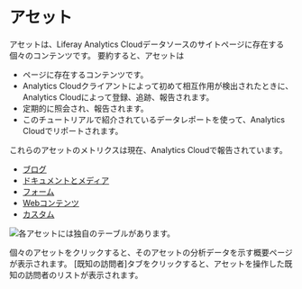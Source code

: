 # アセット

アセットは、Liferay Analytics Cloudデータソースのサイトページに存在する個々のコンテンツです。 要約すると、アセットは

* ページに存在するコンテンツです。
* Analytics Cloudクライアントによって初めて相互作用が検出されたときに、Analytics Cloudによって登録、追跡、報告されます。
* 定期的に照会され、報告されます。
* このチュートリアルで紹介されているデータレポートを使って、Analytics Cloudでリポートされます。

これらのアセットのメトリクスは現在、Analytics Cloudで報告されています。

* [ブログ](./blogs.md)
* [ドキュメントとメディア](./documents-and-media.md)
* [フォーム](./forms.md)
* [Webコンテンツ](./tracking-custom-assets.md)
* [カスタム](./tracking-custom-assets.md)

![各アセットには独自のテーブルがあります。](assets/images/01.png)

個々のアセットをクリックすると、そのアセットの分析データを示す概要ページが表示されます。 [既知の訪問者]タブをクリックすると、アセットを操作した既知の訪問者のリストが表示されます。
